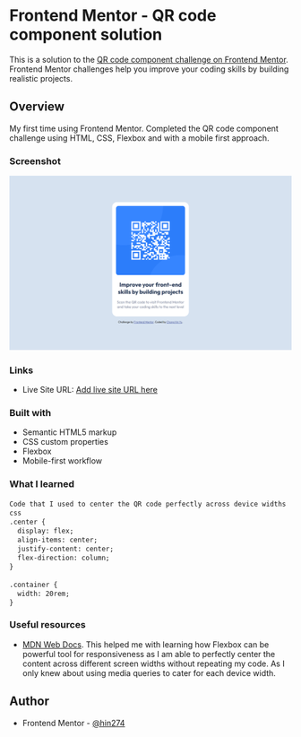 # Frontend Mentor - QR code component solution

This is a solution to the [QR code component challenge on Frontend Mentor](https://www.frontendmentor.io/challenges/qr-code-component-iux_sIO_H). Frontend Mentor challenges help you improve your coding skills by building realistic projects.

## Overview

My first time using Frontend Mentor. Completed the QR code component challenge using HTML, CSS, Flexbox and with a mobile first approach.

### Screenshot

![QR code screenshot](./images/qr-code-screenshot.png)

### Links

- Live Site URL: [Add live site URL here](https://your-live-site-url.com)

### Built with

- Semantic HTML5 markup
- CSS custom properties
- Flexbox
- Mobile-first workflow

### What I learned

```
Code that I used to center the QR code perfectly across device widths
css
.center {
  display: flex;
  align-items: center;
  justify-content: center;
  flex-direction: column;
}

.container {
  width: 20rem;
}
```

### Useful resources

- [MDN Web Docs](https://developer.mozilla.org/en-US/docs/Web/CSS/Layout_cookbook/Center_an_element). This helped me with learning how Flexbox can be powerful tool for responsiveness as I am able to perfectly center the content across different screen widths without repeating my code. As I only knew about using media queries to cater for each device width.

## Author

- Frontend Mentor - [@hin274](https://www.frontendmentor.io/profile/Hin274)

